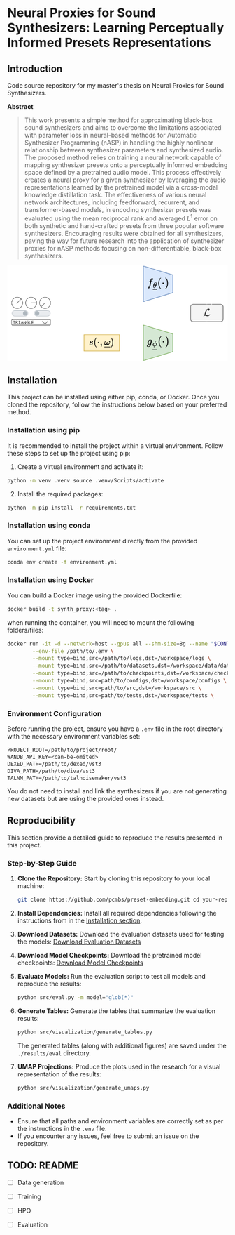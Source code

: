 # Neural Proxies for Sound Synthesizers: Learning Perceptually Informed Presets Representations


## Introduction
Code source repository for my master's thesis on Neural Proxies for Sound Synthesizers.

**Abstract**
> This work presents a simple method for approximating black-box sound synthesizers and aims to overcome the limitations associated with parameter loss in neural-based methods for Automatic Synthesizer Programming (nASP) in handling the highly nonlinear relationship between synthesizer parameters and synthesized audio. The proposed method relies on training a neural network capable of mapping synthesizer presets onto a perceptually informed embedding space defined by a pretrained audio model. This process effectively creates a neural proxy for a given synthesizer by leveraging the audio representations learned by the pretrained model via a cross-modal knowledge distillation task. The effectiveness of various neural network architectures, including feedforward, recurrent, and transformer-based models, in encoding synthesizer presets was evaluated using the mean reciprocal rank and averaged $L^1$ error on both synthetic and hand-crafted presets from three popular software synthesizers. Encouraging results were obtained for all synthesizers, paving the way for future research into the application of synthesizer proxies for nASP methods focusing on non-differentiable, black-box synthesizers.

<p align="center">
    <img src="./assets/method_overview.png">  
</p>

## Installation

This project can be installed using either pip, conda, or Docker. Once you cloned the repository, follow the instructions below based on your preferred method.

### Installation using pip

It is recommended to install the project within a virtual environment. Follow these steps to set up the project using pip:

1. Create a virtual environment and activate it:
```bash
python -m venv .venv source .venv/Scripts/activate
```

2. Install the required packages:
```bash
python -m pip install -r requirements.txt
```

### Installation using conda

You can set up the project environment directly from the provided `environment.yml` file:
```bash
conda env create -f environment.yml
```

### Installation using Docker

You can build a Docker image using the provided Dockerfile:
```bash
docker build -t synth_proxy:<tag> .
```
when running the container, you will need to mount the following folders/files:
```bash
docker run -it -d --network=host --gpus all --shm-size=8g --name "$CONTAINER_NAME" \
        --env-file /path/to/.env \
        --mount type=bind,src=/path/to/logs,dst=/workspace/logs \
        --mount type=bind,src=/path/to/datasets,dst=/workspace/data/datasets \
        --mount type=bind,src=/path/to/checkpoints,dst=/workspace/checkpoints \
        --mount type=bind,src=path/to/configs,dst=/workspace/configs \
        --mount type=bind,src=path/to/src,dst=/workspace/src \
        --mount type=bind,src=path/to/tests,dst=/workspace/tests \
```

### Environment Configuration

Before running the project, ensure you have a `.env` file in the root directory with the necessary environment variables set:
```plaintext 
PROJECT_ROOT=/path/to/project/root/ 
WANDB_API_KEY=<can-be-omited> 
DEXED_PATH=/path/to/dexed/vst3
DIVA_PATH=/path/to/diva/vst3 
TALNM_PATH=/path/to/talnoisemaker/vst3 
```
You do not need to install and link the synthesizers if you are not generating new datasets but are using the provided ones instead.

## Reproducibility

This section provide a detailed guide to reproduce the results presented in this project.

### Step-by-Step Guide

1. **Clone the Repository:**
    Start by cloning this repository to your local machine:
   ```bash 
   git clone https://github.com/pcmbs/preset-embedding.git cd your-repository-directory
   ```
2. **Install Dependencies:**
   Install all required dependencies following the instructions from in the [Installation section](#installation).

3. **Download Datasets:**
   Download the evaluation datasets used for testing the models:
   [Download Evaluation Datasets](https://e.pcloud.link/publink/show?code=kZ4K9MZhrJlXX1OtNmVTYJiaGl7myPj0De7)

4. **Download Model Checkpoints:**
   Download the pretrained model checkpoints:
   [Download Model Checkpoints](https://e.pcloud.link/publink/show?code=kZkK9MZgyvowLICDzfmuQmiLltCgXiX31Ek)

5. **Evaluate Models:**
   Run the evaluation script to test all models and reproduce the results:
   ```bash 
   python src/eval.py -m model="glob(*)"
   ```

6. **Generate Tables:**
   Generate the tables that summarize the evaluation results:
   ```bash 
   python src/visualization/generate_tables.py
   ```
   The generated tables (along with additional figures) are saved under the `./results/eval` directory.

7. **UMAP Projections:**
   Produce the plots used in the research for a visual representation of the results:
   ```bash
   python src/visualization/generate_umaps.py
   ```

### Additional Notes

- Ensure that all paths and environment variables are correctly set as per the instructions in the `.env` file.
- If you encounter any issues, feel free to submit an issue on the repository.

## TODO: README
- [ ] Data generation
- [ ] Training 
- [ ] HPO
- [ ] Evaluation


